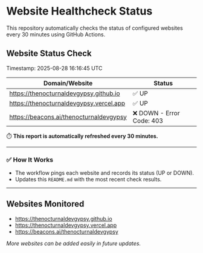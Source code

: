 # Website Healthcheck Status

This repository automatically checks the status of configured websites every 30 minutes using GitHub Actions.

## Website Status Check

<!-- Website Status Start -->
Timestamp: 2025-08-28 16:16:45 UTC  

| Domain/Website | Status |
|---|---|
| https://thenocturnaldevgypsy.github.io | ✅ UP |
| https://thenocturnaldevgypsy.vercel.app | ✅ UP |
| https://beacons.ai/thenocturnaldevgypsy | ❌ DOWN - Error Code: 403 |
<!-- Website Status End -->

⏱️ **This report is automatically refreshed every 30 minutes.**

---

### ✅ How It Works
- The workflow pings each website and records its status (UP or DOWN).
- Updates this `README.md` with the most recent check results.

---

## Websites Monitored
- https://thenocturnaldevgypsy.github.io
- https://thenocturnaldevgypsy.vercel.app
- https://beacons.ai/thenocturnaldevgypsy

*More websites can be added easily in future updates.*
